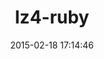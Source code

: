 ---
layout: post
title:  "lz4-ruby"
repo:   "komiya-atsushi/lz4-ruby"
date:   2015-02-18 17:14:46
gemurl: http://github.com/komiya-atsushi/lz4-ruby
---